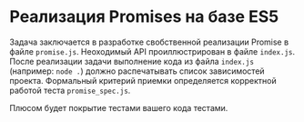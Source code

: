# Реализация Promises на базе ES5

Задача заключается в разработке свобственной реализации Promise в файле `promise.js`.
Неоходимый API проиллюстрирован в файле `index.js`. После реализации задачи
выполнение кода из файла `index.js` (например: `node .`) должно распечатывать список зависимостей проекта.
Формальный критерий приемки определяется корректной работой теста `promise_spec.js`.

Плюсом будет покрытие тестами вашего кода тестами.

